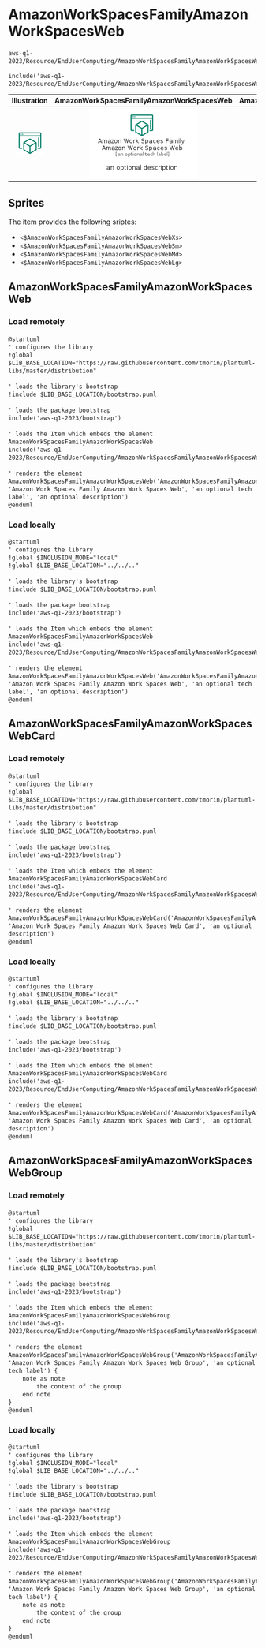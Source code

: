 # AmazonWorkSpacesFamilyAmazonWorkSpacesWeb


```text
aws-q1-2023/Resource/EndUserComputing/AmazonWorkSpacesFamilyAmazonWorkSpacesWeb
```

```text
include('aws-q1-2023/Resource/EndUserComputing/AmazonWorkSpacesFamilyAmazonWorkSpacesWeb')
```



| Illustration | AmazonWorkSpacesFamilyAmazonWorkSpacesWeb | AmazonWorkSpacesFamilyAmazonWorkSpacesWebCard | AmazonWorkSpacesFamilyAmazonWorkSpacesWebGroup |
| :---: | :---: | :---: | :---: |
| ![illustration for Illustration](../../../aws-q1-2023/Resource/EndUserComputing/AmazonWorkSpacesFamilyAmazonWorkSpacesWeb.png) | ![illustration for AmazonWorkSpacesFamilyAmazonWorkSpacesWeb](../../../aws-q1-2023/Resource/EndUserComputing/AmazonWorkSpacesFamilyAmazonWorkSpacesWeb.Local.png) | ![illustration for AmazonWorkSpacesFamilyAmazonWorkSpacesWebCard](../../../aws-q1-2023/Resource/EndUserComputing/AmazonWorkSpacesFamilyAmazonWorkSpacesWebCard.Local.png) | ![illustration for AmazonWorkSpacesFamilyAmazonWorkSpacesWebGroup](../../../aws-q1-2023/Resource/EndUserComputing/AmazonWorkSpacesFamilyAmazonWorkSpacesWebGroup.Local.png) |



## Sprites
The item provides the following sriptes:

- `<$AmazonWorkSpacesFamilyAmazonWorkSpacesWebXs>`
- `<$AmazonWorkSpacesFamilyAmazonWorkSpacesWebSm>`
- `<$AmazonWorkSpacesFamilyAmazonWorkSpacesWebMd>`
- `<$AmazonWorkSpacesFamilyAmazonWorkSpacesWebLg>`





## AmazonWorkSpacesFamilyAmazonWorkSpacesWeb

### Load remotely
```plantuml
@startuml
' configures the library
!global $LIB_BASE_LOCATION="https://raw.githubusercontent.com/tmorin/plantuml-libs/master/distribution"

' loads the library's bootstrap
!include $LIB_BASE_LOCATION/bootstrap.puml

' loads the package bootstrap
include('aws-q1-2023/bootstrap')

' loads the Item which embeds the element AmazonWorkSpacesFamilyAmazonWorkSpacesWeb
include('aws-q1-2023/Resource/EndUserComputing/AmazonWorkSpacesFamilyAmazonWorkSpacesWeb')

' renders the element
AmazonWorkSpacesFamilyAmazonWorkSpacesWeb('AmazonWorkSpacesFamilyAmazonWorkSpacesWeb', 'Amazon Work Spaces Family Amazon Work Spaces Web', 'an optional tech label', 'an optional description')
@enduml
```

### Load locally
```plantuml
@startuml
' configures the library
!global $INCLUSION_MODE="local"
!global $LIB_BASE_LOCATION="../../.."

' loads the library's bootstrap
!include $LIB_BASE_LOCATION/bootstrap.puml

' loads the package bootstrap
include('aws-q1-2023/bootstrap')

' loads the Item which embeds the element AmazonWorkSpacesFamilyAmazonWorkSpacesWeb
include('aws-q1-2023/Resource/EndUserComputing/AmazonWorkSpacesFamilyAmazonWorkSpacesWeb')

' renders the element
AmazonWorkSpacesFamilyAmazonWorkSpacesWeb('AmazonWorkSpacesFamilyAmazonWorkSpacesWeb', 'Amazon Work Spaces Family Amazon Work Spaces Web', 'an optional tech label', 'an optional description')
@enduml
```

## AmazonWorkSpacesFamilyAmazonWorkSpacesWebCard

### Load remotely
```plantuml
@startuml
' configures the library
!global $LIB_BASE_LOCATION="https://raw.githubusercontent.com/tmorin/plantuml-libs/master/distribution"

' loads the library's bootstrap
!include $LIB_BASE_LOCATION/bootstrap.puml

' loads the package bootstrap
include('aws-q1-2023/bootstrap')

' loads the Item which embeds the element AmazonWorkSpacesFamilyAmazonWorkSpacesWebCard
include('aws-q1-2023/Resource/EndUserComputing/AmazonWorkSpacesFamilyAmazonWorkSpacesWeb')

' renders the element
AmazonWorkSpacesFamilyAmazonWorkSpacesWebCard('AmazonWorkSpacesFamilyAmazonWorkSpacesWebCard', 'Amazon Work Spaces Family Amazon Work Spaces Web Card', 'an optional description')
@enduml
```

### Load locally
```plantuml
@startuml
' configures the library
!global $INCLUSION_MODE="local"
!global $LIB_BASE_LOCATION="../../.."

' loads the library's bootstrap
!include $LIB_BASE_LOCATION/bootstrap.puml

' loads the package bootstrap
include('aws-q1-2023/bootstrap')

' loads the Item which embeds the element AmazonWorkSpacesFamilyAmazonWorkSpacesWebCard
include('aws-q1-2023/Resource/EndUserComputing/AmazonWorkSpacesFamilyAmazonWorkSpacesWeb')

' renders the element
AmazonWorkSpacesFamilyAmazonWorkSpacesWebCard('AmazonWorkSpacesFamilyAmazonWorkSpacesWebCard', 'Amazon Work Spaces Family Amazon Work Spaces Web Card', 'an optional description')
@enduml
```

## AmazonWorkSpacesFamilyAmazonWorkSpacesWebGroup

### Load remotely
```plantuml
@startuml
' configures the library
!global $LIB_BASE_LOCATION="https://raw.githubusercontent.com/tmorin/plantuml-libs/master/distribution"

' loads the library's bootstrap
!include $LIB_BASE_LOCATION/bootstrap.puml

' loads the package bootstrap
include('aws-q1-2023/bootstrap')

' loads the Item which embeds the element AmazonWorkSpacesFamilyAmazonWorkSpacesWebGroup
include('aws-q1-2023/Resource/EndUserComputing/AmazonWorkSpacesFamilyAmazonWorkSpacesWeb')

' renders the element
AmazonWorkSpacesFamilyAmazonWorkSpacesWebGroup('AmazonWorkSpacesFamilyAmazonWorkSpacesWebGroup', 'Amazon Work Spaces Family Amazon Work Spaces Web Group', 'an optional tech label') {
    note as note
        the content of the group
    end note
}
@enduml
```

### Load locally
```plantuml
@startuml
' configures the library
!global $INCLUSION_MODE="local"
!global $LIB_BASE_LOCATION="../../.."

' loads the library's bootstrap
!include $LIB_BASE_LOCATION/bootstrap.puml

' loads the package bootstrap
include('aws-q1-2023/bootstrap')

' loads the Item which embeds the element AmazonWorkSpacesFamilyAmazonWorkSpacesWebGroup
include('aws-q1-2023/Resource/EndUserComputing/AmazonWorkSpacesFamilyAmazonWorkSpacesWeb')

' renders the element
AmazonWorkSpacesFamilyAmazonWorkSpacesWebGroup('AmazonWorkSpacesFamilyAmazonWorkSpacesWebGroup', 'Amazon Work Spaces Family Amazon Work Spaces Web Group', 'an optional tech label') {
    note as note
        the content of the group
    end note
}
@enduml
```

